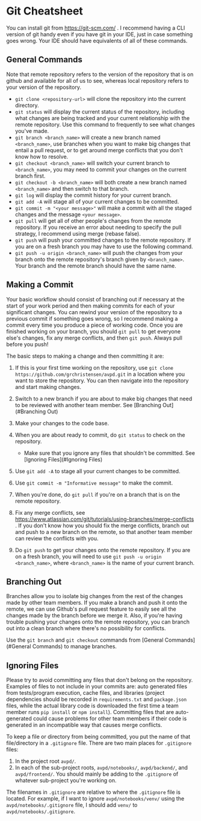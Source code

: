 # Git Cheatsheet

You can install git from https://git-scm.com/ . I recommend having a CLI version of git handy even if you have git in your IDE, just in case something goes wrong. Your IDE should have equivalents of all of these commands.

## General Commands

Note that remote repository refers to the version of the repository that is on github and available for all of us to see, whereas local repository refers to your version of the repository.

* `git clone <repository-url>` will clone the repository into the current directory.
* `git status` will display the current status of the repository, including what changes are being tracked and your current relationship with the remote repository. Use this command to frequently to see what changes you've made.
* `git branch <branch_name>` will create a new branch named `<branch_name>`, use branches when you want to make big changes that entail a pull request, or to get around merge conflicts that you don't know how to resolve.
* `git checkout <branch_name>` will switch your current branch to `<branch_name>`, you may need to commit your changes on the current branch first.
* `git checkout -b <branch_name>` will both create a new branch named `<branch_name>` and then switch to that branch.
* `git log` will display the commit history for your current branch.
* `git add -A` will stage all of your current changes to be committed.
* `git commit -m "<your message>"` will make a commit with all the staged changes and the message `<your message>`.
* `git pull` will get all of other people's changes from the remote repository. If you receive an error about needing to specify the pull strategy, I recommend using merge (rebase false).
* `git push` will push your committed changes to the remote repository. If you are on a fresh branch you may have to use the following command.
* `git push -u origin <branch_name>` will push the changes from your branch onto the remote repository's branch given by `<branch_name>`. Your branch and the remote branch should have the same name.

## Making a Commit

Your basic workflow should consist of branching out if necessary at the start of your work period and then making commits for each of your significant changes. You can rewind your version of the repository to a previous commit if something goes wrong, so I recommend making a commit every time you produce a piece of working code. Once you are finished working on your branch, you should `git pull` to get everyone else's changes, fix any merge conflicts, and then `git push`. Always pull before you push!



The basic steps to making a change and then committing it are:

1. If this is your first time working on the repository, use `git clone https://github.com/grchristensen/avpd.git` in a location where you want to store the repository. You can then navigate into the repository and start making changes.
2. Switch to a new branch if you are about to make big changes that need to be reviewed with another team member. See [Branching Out](#Branching Out)
3. Make your changes to the code base.
4. When you are about ready to commit, do `git status` to check on the repository.
   * Make sure that you ignore any files that shouldn't be committed. See [Ignoring Files](#Ignoring Files)

4. Use `git add -A` to stage all your current changes to be committed.
5. Use `git commit -m "Informative message"` to make the commit.
6. When you're done, do `git pull` if you're on a branch that is on the remote repository.
7. Fix any merge conflicts, see https://www.atlassian.com/git/tutorials/using-branches/merge-conflicts . If you don't know how you should fix the merge conflicts, branch out and push to a new branch on the remote, so that another team member can review the conflicts with you.
8. Do `git push` to get your changes onto the remote repository. If you are on a fresh branch, you will need to use `git push -u origin <branch_name>`, where `<branch_name>` is the name of your current branch.

## Branching Out

Branches allow you to isolate big changes from the rest of the changes made by other team members. If you make a branch and push it onto the remote, we can use Github's pull request feature to easily see all the changes made by the branch before we merge it. Also, if you're having trouble pushing your changes onto the remote repository, you can branch out into a clean branch where there's no possibility for conflicts.

Use the `git branch` and `git checkout` commands from [General Commands](#General Commands) to manage branches.

## Ignoring Files

Please try to avoid committing any files that don't belong on the repository. Examples of files to not include in your commits are: auto generated files from tests/program execution, cache files, and libraries (project dependencies should be recorded in `requirements.txt` and `package.json` files, while the actual library code is downloaded the first time a team member runs `pip install` or `npm install`). Committing files that are auto-generated could cause problems for other team members if their code is generated in an incompatible way that causes merge conflicts.

To keep a file or directory from being committed, you put the name of that file/directory in a `.gitignore` file. There are two main places for `.gitignore` files:

1. In the project root `avpd/`.
2. In each of the sub-project roots, `avpd/notebooks/`, `avpd/backend/`, and `avpd/frontend/`. You should mainly be adding to the `.gitignore` of whatever sub-project  you're working on.

The filenames in `.gitignore` are relative to where the `.gitignore` file is located. For example, if I want to ignore `avpd/notebooks/venv/` using the `avpd/notebooks/.gitignore` file, I should add `venv/` to `avpd/notebooks/.gitignore`.